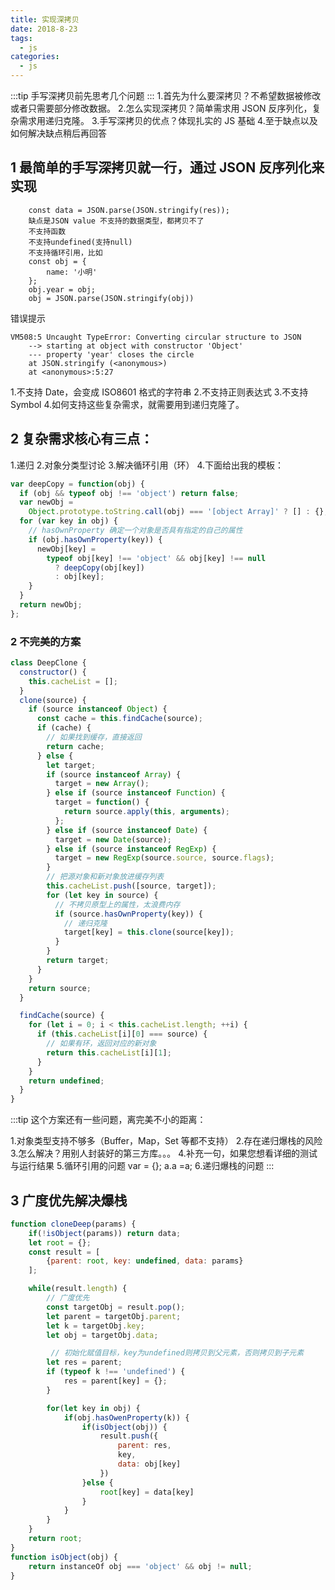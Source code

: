 ```yaml
---
title: 实现深拷贝
date: 2018-8-23
tags:
  - js
categories:
  - js
---
```


:::tip
手写深拷贝前先思考几个问题
::: 1.首先为什么要深拷贝？不希望数据被修改或者只需要部分修改数据。 2.怎么实现深拷贝？简单需求用 JSON 反序列化，复杂需求用递归克隆。 3.手写深拷贝的优点？体现扎实的 JS 基础 4.至于缺点以及如何解决缺点稍后再回答

## 1 最简单的手写深拷贝就一行，通过 JSON 反序列化来实现

```
    const data = JSON.parse(JSON.stringify(res));
    缺点是JSON value 不支持的数据类型，都拷贝不了
    不支持函数
    不支持undefined(支持null)
    不支持循环引用，比如
    const obj = {
        name: '小明'
    };
    obj.year = obj;
    obj = JSON.parse(JSON.stringify(obj))
```

错误提示

```
VM508:5 Uncaught TypeError: Converting circular structure to JSON
    --> starting at object with constructor 'Object'
    --- property 'year' closes the circle
    at JSON.stringify (<anonymous>)
    at <anonymous>:5:27
```

1.不支持 Date，会变成 ISO8601 格式的字符串 2.不支持正则表达式 3.不支持 Symbol 4.如何支持这些复杂需求，就需要用到递归克隆了。

## 2 复杂需求核心有三点：

1.递归 2.对象分类型讨论 3.解决循环引用（环） 4.下面给出我的模板：

```js
var deepCopy = function(obj) {
  if (obj && typeof obj !== 'object') return false;
  var newObj =
    Object.prototype.toString.call(obj) === '[object Array]' ? [] : {};
  for (var key in obj) {
    // hasOwnProperty 确定一个对象是否具有指定的自己的属性
    if (obj.hasOwnProperty(key)) {
      newObj[key] =
        typeof obj[key] !== 'object' && obj[key] !== null
          ? deepCopy(obj[key])
          : obj[key];
    }
  }
  return newObj;
};
```

### 2 不完美的方案

```js
class DeepClone {
  constructor() {
    this.cacheList = [];
  }
  clone(source) {
    if (source instanceof Object) {
      const cache = this.findCache(source);
      if (cache) {
        // 如果找到缓存，直接返回
        return cache;
      } else {
        let target;
        if (source instanceof Array) {
          target = new Array();
        } else if (source instanceof Function) {
          target = function() {
            return source.apply(this, arguments);
          };
        } else if (source instanceof Date) {
          target = new Date(source);
        } else if (source instanceof RegExp) {
          target = new RegExp(source.source, source.flags);
        }
        // 把源对象和新对象放进缓存列表
        this.cacheList.push([source, target]);
        for (let key in source) {
          // 不拷贝原型上的属性，太浪费内存
          if (source.hasOwnProperty(key)) {
            // 递归克隆
            target[key] = this.clone(source[key]);
          }
        }
        return target;
      }
    }
    return source;
  }

  findCache(source) {
    for (let i = 0; i < this.cacheList.length; ++i) {
      if (this.cacheList[i][0] === source) {
        // 如果有环，返回对应的新对象
        return this.cacheList[i][1];
      }
    }
    return undefined;
  }
}
```

:::tip
这个方案还有一些问题，离完美不小的距离：

1.对象类型支持不够多（Buffer，Map，Set 等都不支持） 2.存在递归爆栈的风险 3.怎么解决？用别人封装好的第三方库。。。 4.补充一句，如果您想看详细的测试与运行结果 5.循环引用的问题 var = {}; a.a =a; 6.递归爆栈的问题
:::

## 3 广度优先解决爆栈

```js
function cloneDeep(params) {
    if(!isObject(params)) return data;
    let root = {};
    const result = [
        {parent: root, key: undefined, data: params}
    ];

    while(result.length) {
        // 广度优先
        const targetObj = result.pop();
        let parent = targetObj.parent;
        let k = targetObj.key;
        let obj = targetObj.data;

         // 初始化赋值目标，key为undefined则拷贝到父元素，否则拷贝到子元素
        let res = parent;
        if (typeof k !== 'undefined') {
            res = parent[key] = {};
        }

        for(let key in obj) {
            if(obj.hasOwenProperty(k)) {
                if(isObject(obj)) {
                    result.push({
                        parent: res,
                        key,
                        data: obj[key]
                    })
                }else {
                    root[key] = data[key]
                }
            }
        }
    }
    return root;
}
function isObject(obj) {
    return instanceOf obj === 'object' && obj != null;
}

```
